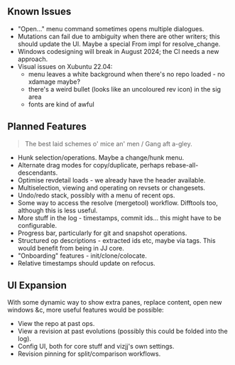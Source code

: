 ## Known Issues

- "Open..." menu command sometimes opens multiple dialogues.
- Mutations can fail due to ambiguity when there are other writers; this should update the UI. Maybe a special From impl for resolve_change.
- Windows codesigning will break in August 2024; the CI needs a new approach.
- Visual issues on Xubuntu 22.04:
  - menu leaves a white background when there's no repo loaded - no xdamage maybe?
  - there's a weird bullet (looks like an uncoloured rev icon) in the sig area
  - fonts are kind of awful

## Planned Features

> The best laid schemes o' mice an' men / Gang aft a-gley.

- Hunk selection/operations. Maybe a change/hunk menu.
- Alternate drag modes for copy/duplicate, perhaps rebase-all-descendants.
- Optimise revdetail loads - we already have the header available.
- Multiselection, viewing and operating on revsets or changesets.
- Undo/redo stack, possibly with a menu of recent ops.
- Some way to access the resolve (mergetool) workflow. Difftools too, although this is less useful.
- More stuff in the log - timestamps, commit ids... this might have to be configurable.
- Progress bar, particularly for git and snapshot operations.
- Structured op descriptions - extracted ids etc, maybe via tags. This would benefit from being in JJ core.
- "Onboarding" features - init/clone/colocate.
- Relative timestamps should update on refocus.

## UI Expansion

With some dynamic way to show extra panes, replace content, open new windows &c, more useful features would be possible:

- View the repo at past ops.
- View a revision at past evolutions (possibly this could be folded into the log).
- Config UI, both for core stuff and vizjj's own settings.
- Revision pinning for split/comparison workflows.
